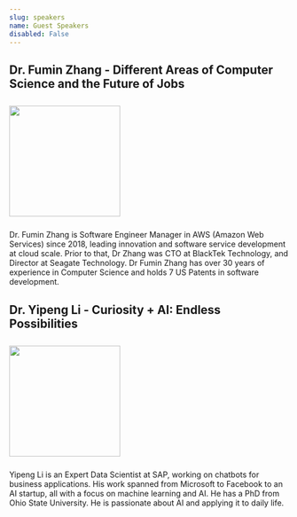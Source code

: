 ```yaml
---
slug: speakers
name: Guest Speakers
disabled: False
---
```


## Dr. Fumin Zhang - Different Areas of Computer Science and the Future of Jobs 

<img src="/images/speakers/fumin_zhang.png" height="200px" style="margin-top:10px;margin-bottom:10px">

Dr. Fumin Zhang is Software Engineer Manager in AWS (Amazon Web Services) since 2018, leading innovation and software service development at cloud scale. Prior to that, Dr Zhang was CTO at BlackTek Technology, and Director at Seagate Technology. Dr Fumin Zhang has over 30 years of experience in Computer Science and holds 7 US Patents in software development.

## Dr. Yipeng Li - Curiosity + AI: Endless Possibilities 

<img src="/images/speakers/yipeng_li.png" height="200px" style="margin-top:10px;margin-bottom:10px">

Yipeng Li is an Expert Data Scientist at SAP, working on chatbots for business applications. His work spanned from Microsoft to Facebook to an AI startup, all with a focus on machine learning and AI. He has a PhD from Ohio State University. He is passionate about AI and applying it to daily life. 
